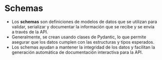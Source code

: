 # Schemas

- Los **schemas** son definiciones de modelos de datos que se utilizan para validar, serializar y documentar la información que se recibe y se envía a través de la API.
- Generalmente, se crean usando clases de Pydantic, lo que permite asegurar que los datos cumplen con las estructuras y tipos esperados.
- Los schemas ayudan a mantener la integridad de los datos y facilitan la generación automática de documentación interactiva para la API.
